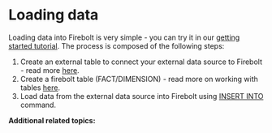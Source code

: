 # Loading data

Loading data into Firebolt is very simple - you can try it in our [getting started tutorial](../). The process is composed of the following steps:

1. Create an external table to connect your external data source to Firebolt - read more [here](loading-data-into-firebolt.md). 
2. Create a firebolt table \(FACT/DIMENSION\) - read more on working with tables [here](../concepts/working-with-tables.md).
3. Load data from the external data source into Firebolt using [INSERT INTO](../sql-reference/commands/dml-commands.md#insert-into) command.

**Additional related topics:**







